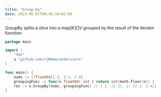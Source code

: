 ```yaml
---
title: "Group by"
date: 2023-06-07T00:49:56+02:00
---
```


GroupBy splits a slice into a map[K][]V grouped by the result of the iterator function.

```go
package main

import (
	"fmt"
	u "github.com/rjNemo/underscore"
)

func main() {
  	nums := []float64{1.3, 2.1, 2.4}
	groupingFunc := func(n float64) int { return int(math.Floor(n)) }
  	res := u.GroupBy(nums, groupingFunc) // { 1: {1.3}, 2: {2.1, 2.4}}
}
```
